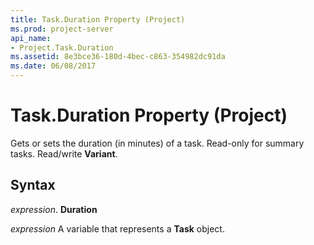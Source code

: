 ```yaml
---
title: Task.Duration Property (Project)
ms.prod: project-server
api_name:
- Project.Task.Duration
ms.assetid: 8e3bce36-180d-4bec-c863-354982dc91da
ms.date: 06/08/2017
---
```



# Task.Duration Property (Project)

Gets or sets the duration (in minutes) of a task. Read-only for summary tasks. Read/write **Variant**.


## Syntax

 _expression_. **Duration**

 _expression_ A variable that represents a **Task** object.



